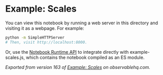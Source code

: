# Example: Scales

You can view this notebook by running a web server in this directory and
visiting it as a webpage. For example:

```sh
python -m SimpleHTTPServer
# Then, visit http://localhost:8000.
```

Or, use the [Notebook Runtime API](https://github.com/observablehq/notebook-runtime) to
integrate directly with example-scales.js, which contains the notebook compiled as an
ES module.

*Exported from version 163 of [Example: Scales](https://beta.observablehq.com/@milafrerichs/example-scales) on observablehq.com.*